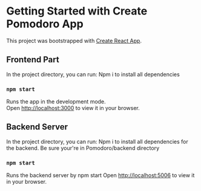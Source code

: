 # Getting Started with Create Pomodoro App

This project was bootstrapped with [Create React App](https://github.com/facebook/create-react-app).

## Frontend Part

In the project directory, you can run: Npm i to install all dependencies

### `npm start`

Runs the app in the development mode.\
Open [http://localhost:3000](http://localhost:3000) to view it in your browser.

## Backend Server

In the project directory, you can run: Npm i to install all dependencies for the backend. Be sure your're in Pomodoro/backend directory

### `npm start`

Runs the backend server by npm start
Open [http://localhost:5006](http://localhost:3000) to view it in your browser.
